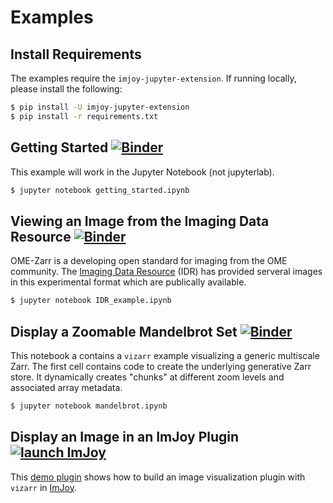 # Examples

## Install Requirements

The examples require the `imjoy-jupyter-extension`. If running locally, please install the following:

```bash
$ pip install -U imjoy-jupyter-extension
$ pip install -r requirements.txt
```

## Getting Started [![Binder](https://mybinder.org/badge_logo.svg)](https://mybinder.org/v2/gh/hms-dbmi/vizarr/main?filepath=example%2Fgetting_started.ipynb)

This example will work in the Jupyter Notebook (not jupyterlab).

```bash
$ jupyter notebook getting_started.ipynb
```

## Viewing an Image from the Imaging Data Resource [![Binder](https://mybinder.org/badge_logo.svg)](https://mybinder.org/v2/gh/hms-dbmi/vizarr/main?filepath=example%2FIDR_example.ipynb)

OME-Zarr is a developing open standard for imaging from the OME community. The [Imaging Data Resource](https://idr.openmicroscopy.org) (IDR) has provided serveral images in this experimental format which are publically available.

```bash
$ jupyter notebook IDR_example.ipynb
```

## Display a Zoomable Mandelbrot Set [![Binder](https://mybinder.org/badge_logo.svg)](https://mybinder.org/v2/gh/hms-dbmi/vizarr/main?filepath=example%2Fmandelbrot.ipynb)

This notebook a contains a `vizarr` example visualizing a generic multiscale Zarr. The first cell contains code to create the underlying generative Zarr store. It dynamically creates "chunks" at different zoom levels and associated array metadata.

```bash
$ jupyter notebook mandelbrot.ipynb
```

## Display an Image in an ImJoy Plugin [![launch ImJoy](https://imjoy.io/static/badge/launch-imjoy-badge.svg)](https://imjoy.io/#/app?workspace=vizarr&plugin=https://github.com/hms-dbmi/vizarr/blob/main/example/VizarrDemo.imjoy.html)

This [demo plugin](VizarrDemo.imjoy.html) shows how to build an image visualization plugin with `vizarr` in [ImJoy](https://imjoy.io).


